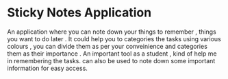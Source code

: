 # Sticky Notes Application
An application where you can note down your things to remember , things you want to do later .
It could help you to categories the tasks using various colours , you can divide them as per your conveinience and 
categories them as their importance . 
An important tool as a student , kind of help me in remembering the tasks.
can also be used to note down some important information for easy access.
